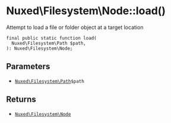 # Nuxed\\Filesystem\\Node::load()




Attempt to load a file or folder object at a target location




``` Hack
final public static function load(
  Nuxed\Filesystem\Path $path,
): Nuxed\Filesystem\Node;
```




## Parameters




+ [` Nuxed\Filesystem\Path `](<class.Nuxed.Filesystem.Path.md>)`` $path ``




## Returns




* [` Nuxed\Filesystem\Node `](<class.Nuxed.Filesystem.Node.md>)